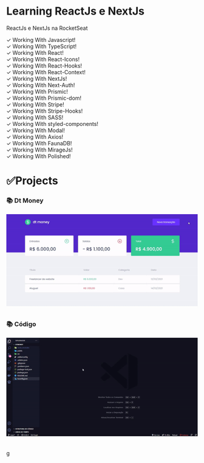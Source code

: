 # Learning ReactJs e NextJs
 ReactJs e NextJs na RocketSeat

 ✓ Working With Javascript! <br>
 ✓ Working With TypeScript! <br>
 ✓ Working With React! <br>
 ✓ Working With React-Icons! <br>
 ✓ Working With React-Hooks! <br>
 ✓ Working With React-Context! <br>
 ✓ Working With NextJs! <br>
 ✓ Working With Next-Auth! <br>
 ✓ Working With Prismic! <br>
 ✓ Working With Prismic-dom! <br>
 ✓ Working With Stripe! <br>
 ✓ Working With Stripe-Hooks! <br>
 ✓ Working With SASS! <br>
 ✓ Working With styled-components! <br>
 ✓ Working With Modal! <br>
 ✓ Working With Axios! <br>
 ✓ Working With FaunaDB! <br>
 ✓ Working With MirageJs! <br>
 ✓ Working With Polished! <br>

 <h1>✅Projects</h1>
 <h3>📚 Dt Money</h3>

 <h6 align="center">
   <a href="https://github.com/SyLu4N/ignite-rocketseat">
    <img src="./assets/dtMoney.gif" alt="Funcionamento" />
   </a>
 </h6>
 <h2></h2>

 <h3>📚 Código</h3>
 <h6 align="center">
    <a href="https://github.com/SyLu4N/ignite-rocketseat">
      <img src="./assets/codeDtMoney.gif" alt="Código da aplicação" />
    </a>
  </h6>
g


